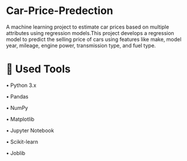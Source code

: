 # Car-Price-Predection
A machine learning project to estimate car prices based on multiple attributes using regression models.This project develops a regression model to predict the selling price of cars using features like make, model year, mileage, engine power, transmission type, and fuel type. 

# 🔧 Used Tools
• Python 3.x

• Pandas

• NumPy 

• Matplotlib 

• Jupyter Notebook

• Scikit-learn

• Joblib 

